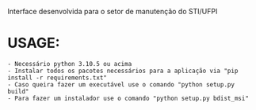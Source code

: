 Interface desenvolvida para o setor de manutenção do STI/UFPI

# USAGE:
    - Necessário python 3.10.5 ou acima 
    - Instalar todos os pacotes necessários para a aplicação via "pip install -r requirements.txt"
    - Caso queira fazer um executável use o comando "python setup.py build"
    - Para fazer um instalador use o comando "python setup.py bdist_msi"
